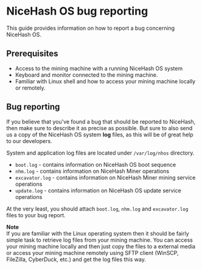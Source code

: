 # NiceHash OS bug reporting
This guide provides information on how to report a bug concerning NiceHash OS.

## Prerequisites
* Access to the mining machine with a running NiceHash OS system
* Keyboard and monitor connected to the mining machine.
* Familiar with Linux shell and how to access your mining machine locally or remotely.

## Bug reporting
If you believe that you've found a bug that should be reported to NiceHash, then make sure to describe it as precise as possible. 
But sure to also send us a copy of the NiceHash OS system **log** files, as this will be of great help to our developers.

System and application log files are located under `/var/log/nhos` directory.
* `boot.log` - contains information on NiceHash OS boot sequence
* `nhm.log` - contains information on NiceHash Miner operations
* `excavator.log` - contains information on NiceHash Miner mining service operations
* `update.log` - contains information on NiceHash OS update service operations

At the very least, you should attach `boot.log`, `nhm.log` and `excavator.log` files to your bug report.

**Note**<br/>
If you are familiar with the Linux operating system then it should be fairly simple task to retrieve log files from your mining machine. You can access your mining machine locally and then just copy the files to a external media or access your mining machine remotely using SFTP client (WinSCP, FileZilla, CyberDuck, etc.) and get the log files this way.
